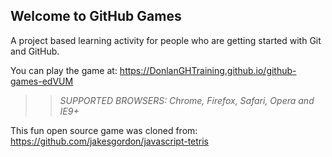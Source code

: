 ## Welcome to GitHub Games

A project based learning activity for people who are getting started with Git and GitHub.

You can play the game at: https://DonlanGHTraining.github.io/github-games-edVUM

>> _*SUPPORTED BROWSERS*: Chrome, Firefox, Safari, Opera and IE9+_

This fun open source game was cloned from: https://github.com/jakesgordon/javascript-tetris
